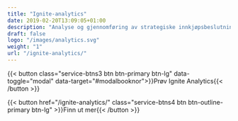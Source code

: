 ```yaml
---
title: "Ignite-analytics"
date: 2019-02-20T13:09:05+01:00
description: "Analyse og gjennomføring av strategiske innkjøpsbeslutninger har aldri vært enklere og mer tilgjengelig"
draft: false
logo: "/images/analytics.svg"
weight: "1"
url: "/ignite-analytics/"
---
```


{{< button class="service-btns3 btn btn-primary btn-lg" data-toggle="modal" data-target="#modalbooknor">}}Prøv Ignite Analytics{{< /button >}}

{{< button href="/ignite-analytics/" class="service-btns4 btn btn-outline-primary btn-lg" >}}Finn ut mer{{< /button >}}